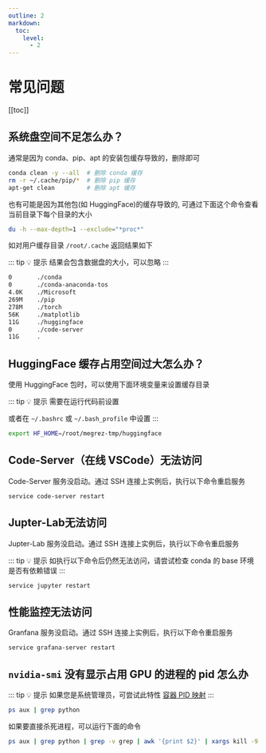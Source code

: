 ```yaml
---
outline: 2
markdown:
  toc:
    level:
      - 2
---
```


# 常见问题

[[toc]]

## 系统盘空间不足怎么办？

通常是因为 conda、pip、apt 的安装包缓存导致的，删除即可

```bash
conda clean -y --all  # 删除 conda 缓存
rm -r ~/.cache/pip/*  # 删除 pip 缓存
apt-get clean         # 删除 apt 缓存
```

也有可能是因为其他包(如 HuggingFace)的缓存导致的, 可通过下面这个命令查看当前目录下每个目录的大小

```bash
du -h --max-depth=1 --exclude="*proc*"
```

如对用户缓存目录 `/root/.cache` 返回结果如下

::: tip 💡 提示
结果会包含数据盘的大小，可以忽略
:::

```bash
0       ./conda
0       ./conda-anaconda-tos
4.0K    ./Microsoft
269M    ./pip
278M    ./torch
56K     ./matplotlib
11G     ./huggingface
0       ./code-server
11G     .
```

## HuggingFace 缓存占用空间过大怎么办？

使用 HuggingFace 包时，可以使用下面环境变量来设置缓存目录

::: tip 💡 提示
需要在运行代码前设置

或者在 `~/.bashrc` 或 `~/.bash_profile` 中设置
:::

```bash
export HF_HOME=/root/megrez-tmp/huggingface
```

## Code-Server（在线 VSCode）无法访问

Code-Server 服务没启动。通过 SSH 连接上实例后，执行以下命令重启服务

```
service code-server restart
```

## Jupter-Lab无法访问

Jupter-Lab 服务没启动。通过 SSH 连接上实例后，执行以下命令重启服务

::: tip 💡 提示
如执行以下命令后仍然无法访问，请尝试检查 conda 的 base 环境是否有依赖错误
:::

```
service jupyter restart
```

## 性能监控无法访问

Granfana 服务没启动。通过 SSH 连接上实例后，执行以下命令重启服务

```
service grafana-server restart
```

## `nvidia-smi` 没有显示占用 GPU 的进程的 pid 怎么办

::: tip 💡 提示
如果您是系统管理员，可尝试此特性 [容器 PID 映射](/deploy/controler/mpu)
:::

```bash
ps aux | grep python
```

如果要直接杀死进程，可以运行下面的命令

```bash
ps aux | grep python | grep -v grep | awk '{print $2}' | xargs kill -9
```